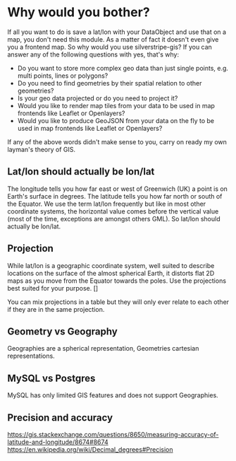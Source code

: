 # Why would you bother?

If all you want to do is save a lat/lon with your DataObject and use that on a map, you don't need this module. As a matter of fact it doesn't even give you a frontend map. So why would you use silverstripe-gis? If you can answer any of the following questions with yes, that's why:

- Do you want to store more complex geo data than just single points, e.g. multi points, lines or polygons?
- Do you need to find geometries by their spatial relation to other geometries?
- Is your geo data projected or do you need to project it?
- Would you like to render map tiles from your data to be used in map frontends like Leaflet or Openlayers?
- Would you like to produce GeoJSON from your data on the fly to be used in map frontends like Leaflet or Openlayers?

If any of the above words didn't make sense to you, carry on ready my own layman's theory of GIS.

## Lat/lon should actually be lon/lat

The longitude tells you how far east or west of Greenwich (UK) a point is on Earth's surface in degrees. The latitude tells you how far north or south of the Equator. We use the term lat/lon frequently but like in most other coordinate systems, the horizontal value comes before the vertical value (most of the time, exceptions are amongst others GML). So lat/lon should actually be lon/lat.

## Projection

While lat/lon is a geographic coordinate system, well suited to describe locations on the surface of the almost spherical Earth, it distorts flat 2D maps as you move from the Equator towards the poles. Use the projections best suited for your purpose. []

You can mix projections in a table but they will only ever relate to each other if they are in the same projection.

## Geometry vs Geography

Geographies are a spherical representation, Geometries cartesian representations.

## MySQL vs Postgres

MySQL has only limited GIS features and does not support Geographies.

## Precision and accuracy

https://gis.stackexchange.com/questions/8650/measuring-accuracy-of-latitude-and-longitude/8674#8674
https://en.wikipedia.org/wiki/Decimal_degrees#Precision
